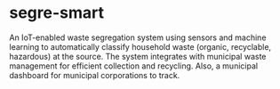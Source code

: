 # segre-smart
An IoT-enabled waste segregation system using sensors and machine learning to automatically classify household waste (organic, recyclable, hazardous) at the source. The system integrates with municipal waste management for efficient collection and recycling. Also, a municipal dashboard for municipal corporations to track.

